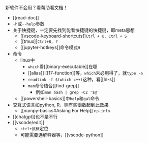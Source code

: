 新软件不会用？看帮助看文档！
- [[read-doc]]
- `-h`或`--help`参数
- 关于快捷键，一定要先找到能看快捷键的快捷键，即meta思想
  - [[vscode-keyboard-shortcuts]]`Ctrl + K, Ctrl + S`
  - [[tmux]]`Ctrl+B, ?`
  - [[jupyter-hotkeys]]命令模式`H`
- 命令
  - linux中
    - `which`看[[binary-executable]]在哪
    - [[alias]] [[17-function]]等，`which`未必用得了，就`type -a`
    - `readlink -f $(which c++)`这种，看[[ln-s]]
    - `man`命令结合[[find-grep]]
      - 例如`man bash | grep -C2 '$@'`
  - [[powershell-basics]]中`help`和`gal`命令
- 交互式语言如python, R，则有些函数起到此效果
  - [[numpy-basics#Asking For Help]] `np.info`
- [[chatgpt]]也不是不行
- [[vscode/edit]]
  - `ctrl+鼠标`定位
  - 可能需要选解释器等，[[vscode-python]]
